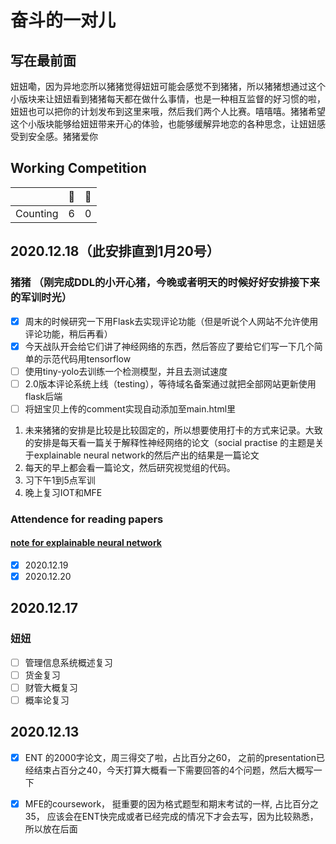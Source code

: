# 奋斗的一对儿

## 写在最前面

妞妞嘞，因为异地恋所以猪猪觉得妞妞可能会感觉不到猪猪，所以猪猪想通过这个小版块来让妞妞看到猪猪每天都在做什么事情，也是一种相互监督的好习惯的啦，妞妞也可以把你的计划发布到这里来哦，然后我们两个人比赛。嘻嘻嘻。猪猪希望这个小版块能够给妞妞带来开心的体验，也能够缓解异地恋的各种思念，让妞妞感受到安全感。猪猪爱你

## Working Competition

|          | 🐷    | 👶    |
| -------- | ---- | ---- |
| Counting | 6    | 0    |

## 2020.12.18（此安排直到1月20号）

### 猪猪 （刚完成DDL的小开心猪，今晚或者明天的时候好好安排接下来的军训时光）

- [x] 周末的时候研究一下用Flask去实现评论功能（但是听说个人网站不允许使用评论功能，稍后再看）
- [x] 今天战队开会给它们讲了神经网络的东西，然后答应了要给它们写一下几个简单的示范代码用tensorflow
- [ ] 使用tiny-yolo去训练一个检测模型，并且去测试速度
- [ ] 2.0版本评论系统上线（testing），等待域名备案通过就把全部网站更新使用flask后端
- [ ] 将妞宝贝上传的comment实现自动添加至main.html里

1. 未来猪猪的安排是比较是比较固定的，所以想要使用打卡的方式来记录。大致的安排是每天看一篇关于解释性神经网络的论文（social practise 的主题是关于explainable neural network的然后产出的结果是一篇论文
2. 每天的早上都会看一篇论文，然后研究视觉组的代码。
3. 习下午1到5点军训
4. 晚上复习IOT和MFE

### Attendence for reading papers

#### [note for explainable neural network](note_explanation_neural_network.html)

- [x] 2020.12.19
- [x] 2020.12.20

## 2020.12.17

### 妞妞         

- [ ] 管理信息系统概述复习
- [ ] 货金复习
- [ ] 财管大概复习
- [ ] 概率论复习

## 2020.12.13

- [x] ENT 的2000字论文，周三得交了啦，占比百分之60， 之前的presentation已经结束占百分之40，今天打算大概看一下需要回答的4个问题，然后大概写一下
- [x] MFE的coursework， 挺重要的因为格式题型和期末考试的一样, 占比百分之35， 应该会在ENT快完成或者已经完成的情况下才会去写，因为比较熟悉，所以放在后面





